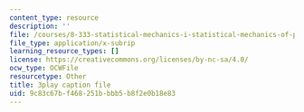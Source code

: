 ```yaml
---
content_type: resource
description: ''
file: /courses/8-333-statistical-mechanics-i-statistical-mechanics-of-particles-fall-2013/9c83c67bf468251bbbb5b8f2e0b18e83_6rn4q9mv4jQ.srt
file_type: application/x-subrip
learning_resource_types: []
license: https://creativecommons.org/licenses/by-nc-sa/4.0/
ocw_type: OCWFile
resourcetype: Other
title: 3play caption file
uid: 9c83c67b-f468-251b-bbb5-b8f2e0b18e83
---
```

